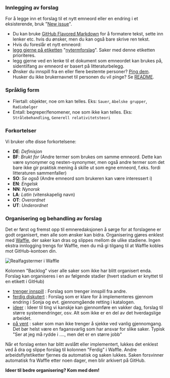 

### Innlegging av forslag

For å legge inn et forslag til et nytt emneord eller en endring i et eksisterende, bruk 
"[New issue](https://github.com/realfagstermer/realfagstermer/issues/new)".
- Du kan bruke [GitHub Flavored Markdown](https://help.github.com/articles/github-flavored-markdown/)
  for å formatere tekst, sette inn lenker etc. hvis du ønsker, men du kan også bare skrive ren tekst.
- Hvis du foreslår et nytt emneord:
 - [legg gjerne på etiketten](https://help.github.com/articles/applying-labels-to-issues-and-pull-requests/)
  "[nytermforslag](https://github.com/realfagstermer/realfagstermer/labels/nytermforslag)".
  Saker med denne etiketten prioriteres.
 - legg gjerne ved en lenke til et dokument som emneordet kan brukes på, sidentilfang av emneord er basert på litteraturbelegg.
- Ønsker du innspill fra en eller flere bestemte personer?
  [Ping dem](https://help.github.com/articles/writing-on-github/#name-and-team-mentions-autocomplete).
  Husker du ikke brukernavnet til personen du vil pinge? Se [README](https://github.com/realfagstermer/realfagstermer/blob/master/README.md).

### Språklig form

* Flertall: objekter, noe om kan telles. Eks: `Sauer`, `Abelske grupper`, `Radiobølger`
* Entall: begreper/fenomener, noe som ikke kan telles. Eks: `Strålebehandling`, `Generell relativitetsteori`

### Forkortelser

Vi bruker ofte disse forkortelsene:

* **DE**: *Definisjon*
* **BF**: *Brukt for* (Andre termer som brukes om samme emneord. Dette kan være synonymer og nesten-synonymer, men også andre termer som det bare ikke gir praktisk mening å skille ut som egne emneord, f.eks. fordi litteraturen sammenfaller)
* **SO**: *Se også* (Andre emneord som brukeren kan være interessert i)
* **EN**: *Engelsk*
* **NN**: *Nynorsk*
* **LA**: *Latin* (vitenskapelig navn)
* **OT**: *Overordnet*
* **UT**: *Underordnet*

### Organisering og behandling av forslag

Det er først og fremst opp til emneredaksjonen å sørge for at forslagene er godt organisert,
men alle som ønsker kan bidra. Organisering gjøres enklest med
[Waffle](https://waffle.io/realfagstermer/realfagstermer), der saker kan dras og slippes mellom de ulike stadiene.
Ingen ekstra innlogging trengs for Waffle, men du må gi tilgang til at Waffle kobles mot GitHub-kontoen din.

![Realfagstermer i Waffle](https://hostr.co/file/OfKa6PUdJxoM/waffle.png)

Kolonnen "Backlog" viser alle saker som ikke har blitt organisert enda.
Forslag kan organiseres i en av følgende stadier (hvert stadium er knyttet til en etikett i GitHub)
* [trenger innspill](https://github.com/realfagstermer/realfagstermer/labels/trenger%20innspill)
  : Forslag som trenger innspill fra andre.
* [ferdig diskutert](https://github.com/realfagstermer/realfagstermer/labels/ferdig%20diskutert)
  : Forslag som er klare for å implementeres gjennom endring i Sonja og evt. gjennomgående retting i katalogen.
* [ideer](https://github.com/realfagstermer/realfagstermer/labels/ideer)
  : Ideer til ting vi kanskje kan gjennomføre en vakker dag, forslag til større systemendringer, osv. Alt som ikke er en del av det hverdagslige arbeidet.
* [på vent](https://github.com/realfagstermer/realfagstermer/labels/på%20vent)
  : saker som man ikke trenger å sjekke ved vanlig gjennomgang. Det bør helst være en fagansvarlig som har ansvar for slike saker.
  Typisk "Ser at jeg må rydde i ...., men det er en større jobb"

Når et forslag enten har blitt avslått eller implementert, lukkes det enklest ved å dra og slippe forslag
til kolonnen "Ferdig" i Waffle. Andre arbeidsflytetiketter fjernes da automatisk og saken lukkes. Saken forsvinner automatisk fra Waffle etter noen dager, men blir arkivert på GitHub.

**Ideer til bedre organisering? Kom med dem!**
